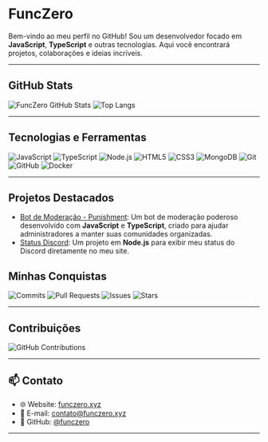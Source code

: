 # FuncZero

Bem-vindo ao meu perfil no GitHub! Sou um desenvolvedor focado em **JavaScript**, **TypeScript** e outras tecnologias. Aqui você encontrará projetos, colaborações e ideias incríveis. 

---

## GitHub Stats
![FuncZero GitHub Stats](https://github-readme-stats.vercel.app/api?username=funczero&show_icons=true&theme=dark&hide_border=true&count_private=true)
![Top Langs](https://github-readme-stats.vercel.app/api/top-langs/?username=funczero&layout=compact&theme=dark&hide_border=true)

---

## Tecnologias e Ferramentas
![JavaScript](https://img.shields.io/badge/JavaScript-F7DF1E?logo=javascript&logoColor=black&style=for-the-badge)
![TypeScript](https://img.shields.io/badge/TypeScript-3178C6?logo=typescript&logoColor=white&style=for-the-badge)
![Node.js](https://img.shields.io/badge/Node.js-339933?logo=node.js&logoColor=white&style=for-the-badge)
![HTML5](https://img.shields.io/badge/HTML5-E34F26?logo=html5&logoColor=white&style=for-the-badge)
![CSS3](https://img.shields.io/badge/CSS3-1572B6?logo=css3&logoColor=white&style=for-the-badge)
![MongoDB](https://img.shields.io/badge/MongoDB-47A248?logo=mongodb&logoColor=white&style=for-the-badge)
![Git](https://img.shields.io/badge/Git-F05032?logo=git&logoColor=white&style=for-the-badge)
![GitHub](https://img.shields.io/badge/GitHub-181717?logo=github&logoColor=white&style=for-the-badge)
![Docker](https://img.shields.io/badge/Docker-2496ED?logo=docker&logoColor=white&style=for-the-badge)

---

## Projetos Destacados
- [Bot de Moderação - Punishment](https://discord.com/oauth2/authorize?client_id=1155843839932764253&permissions=8&integration_type=0&scope=bot+applications.commands): Um bot de moderação poderoso desenvolvido com **JavaScript** e **TypeScript**, criado para ajudar administradores a manter suas comunidades organizadas.
- [Status Discord](https://github.com/funczero/status-discord): Um projeto em **Node.js** para exibir meu status do Discord diretamente no meu site.


## Minhas Conquistas
![Commits](https://img.shields.io/badge/Commits-6.7k-green?style=flat)
![Pull Requests](https://img.shields.io/badge/PRs-370-blue?style=flat)
![Issues](https://img.shields.io/badge/Issues-49-orange?style=flat)
![Stars](https://img.shields.io/badge/Stars-20-yellow?style=flat)

---

## Contribuições
![GitHub Contributions](https://github-readme-streak-stats.herokuapp.com/?user=funczero&theme=dark&hide_border=true)

---

## 📫 Contato
- 🌐 Website: [funczero.xyz](https://funczero.xyz)
- 📧 E-mail: [contato@funczero.xyz](mailto:contato@funczero.xyz)
- 🐙 GitHub: [@funczero](https://github.com/funczero)

---

